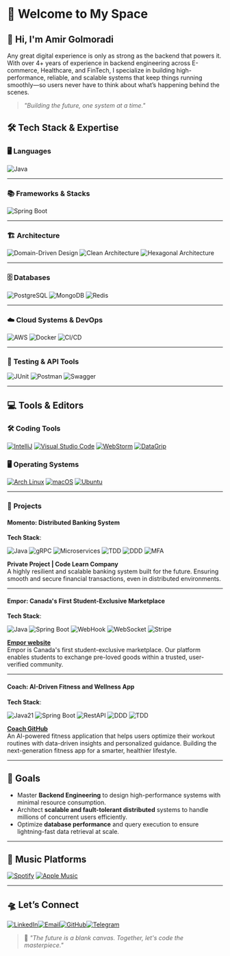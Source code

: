 # 🚀 **Welcome to My Space**  


## 👋 **Hi, I'm Amir Golmoradi**  
Any great digital experience is only as strong as the backend that powers it. With over 4+ years of experience in backend engineering across E-commerce, Healthcare, and FinTech, I specialize in building high-performance, reliable, and scalable systems that keep things running smoothly—so users never have to think about what’s happening behind the scenes.

> *"Building the future, one system at a time."*



## 🛠️ **Tech Stack & Expertise**

### 🖥️ **Languages**

![Java](https://img.shields.io/badge/Java-%23ED8B00.svg?logo=openjdk&logoColor=white) 

---
### 📚 **Frameworks & Stacks**

![Spring Boot](https://img.shields.io/badge/Spring%20Boot-6DB33F?logo=springboot&logoColor=fff) 

---

### 🏗️ **Architecture**

![Domain-Driven Design](https://img.shields.io/badge/Domain%20Driven%20Design-%233E7DAB.svg?&logoColor=white) ![Clean Architecture](https://img.shields.io/badge/Clean%20Architecture-%238B5B91.svg?logo=java&logoColor=white) ![Hexagonal Architecture](https://img.shields.io/badge/Hexagonal%20Architecture-%23716C91.svg?logo=java&logoColor=white)

---

### 🗄️ **Databases**

![PostgreSQL](https://img.shields.io/badge/PostgreSQL-%23316192.svg?logo=postgresql&logoColor=white) ![MongoDB](https://img.shields.io/badge/MongoDB-%234ea94b.svg?logo=mongodb&logoColor=white) ![Redis](https://img.shields.io/badge/Redis-%23DD0031.svg?logo=redis&logoColor=white)

---

### ☁️ **Cloud Systems & DevOps**

![AWS](https://img.shields.io/badge/AWS-%23FF9900.svg?logo=amazon-web-services&logoColor=white) ![Docker](https://img.shields.io/badge/Docker-%232496ED.svg?logo=docker&logoColor=white) ![CI/CD](https://img.shields.io/badge/CI%2FCD-%237ABF7E.svg?logo=circleci&logoColor=white)

---

### 🧪 **Testing & API Tools**

![JUnit](https://img.shields.io/badge/JUnit-%2325A162.svg?logo=junit5&logoColor=white) ![Postman](https://img.shields.io/badge/Postman-FF6C37?logo=postman&logoColor=fff) ![Swagger](https://img.shields.io/badge/Swagger-%237ABF7E?logo=swagger&logoColor=white) 

---

## 💻 **Tools & Editors**  

### 🛠️ **Coding Tools**  
[![IntelliJ](https://img.shields.io/badge/IntelliJ%20IDEA-%23FF315C.svg?logo=intellij-idea&logoColor=white)](#) [![Visual Studio Code](https://custom-icon-badges.demolab.com/badge/Visual%20Studio%20Code-0078d7.svg?logo=vsc&logoColor=white)](#) [![WebStorm](https://img.shields.io/badge/WebStorm-F0EB1E?logo=webstorm&logoColor=000)](#) [![DataGrip](https://img.shields.io/badge/DataGrip-B80FFA?logo=datagrip&logoColor=fff)](#)



### 🖥️ **Operating Systems**  
[![Arch Linux](https://img.shields.io/badge/Arch%20Linux-1793D1?logo=arch-linux&logoColor=fff)](#) [![macOS](https://img.shields.io/badge/macOS-000000?logo=apple&logoColor=F0F0F0)](#) [![Ubuntu](https://img.shields.io/badge/Ubuntu-E95420?logo=ubuntu&logoColor=white)](#)

---

### 🚀 **Projects**

#### **Momento: Distributed Banking System**

**Tech Stack**:

![Java](https://img.shields.io/badge/Java%2021-%23ED8B00.svg?logo=openjdk&logoColor=white)  ![gRPC](https://img.shields.io/badge/gRPC-%233e9bde?logo=grpc&logoColor=white) ![Microservices](https://img.shields.io/badge/Microservices-%23616f89?logo=docker&logoColor=white) ![TDD](https://img.shields.io/badge/TDD-%23e53935?logo=jest&logoColor=white) ![DDD](https://img.shields.io/badge/DDD-%233E7DAB?logo=github&logoColor=white) ![MFA](https://img.shields.io/badge/MFA-%2300A8FF?logo=auth0&logoColor=white)

**Private Project | Code Learn Company**  
A highly resilient and scalable banking system built for the future. Ensuring smooth and secure financial transactions, even in distributed environments.

---

#### **Empor: Canada's First Student-Exclusive Marketplace**

**Tech Stack**:

![Java](https://img.shields.io/badge/Java%2017-%23ED8B00.svg?logo=openjdk&logoColor=white) ![Spring Boot](https://img.shields.io/badge/Spring%20Boot-%236DB33F?logo=springboot&logoColor=white) ![WebHook](https://img.shields.io/badge/WebHook-%231E6C6E?logo=webhooks&logoColor=white) ![WebSocket](https://img.shields.io/badge/WebSocket-%234C9CFF?logo=socket.io&logoColor=white) ![Stripe](https://img.shields.io/badge/Stripe-%23635bff?logo=stripe&logoColor=white)

**[Empor website](https://www.empor.ca/)**  
Empor is Canada's first student-exclusive marketplace. 
Our platform enables students to exchange pre-loved goods within a trusted, user-verified community.

---

#### **Coach: AI-Driven Fitness and Wellness App**

**Tech Stack**:

![Java21](https://img.shields.io/badge/Java%2021-%23ED8B00.svg?logo=openjdk&logoColor=white) ![Spring Boot](https://img.shields.io/badge/Spring%20Boot-%236DB33F?logo=springboot&logoColor=white) ![RestAPI](https://img.shields.io/badge/RestAPI-%23005EA2?logo=swagger&logoColor=white) ![DDD](https://img.shields.io/badge/DDD-%233E7DAB?logo=github&logoColor=white) ![TDD](https://img.shields.io/badge/TDD-%23e53935?logo=jest&logoColor=white)

**[Coach GitHub](https://github.com/Amir-Golmoradi/Coach)**  
An AI-powered fitness application that helps users optimize their workout routines with data-driven insights and personalized guidance. Building the next-generation fitness app for a smarter, healthier lifestyle.

---

## 🎯 **Goals**  
- Master **Backend Engineering** to design high-performance systems with minimal resource consumption.
- Architect **scalable and fault-tolerant distributed** systems to handle millions of concurrent users efficiently.
- Optimize **database performance** and query execution to ensure lightning-fast data retrieval at scale.

---

## 🎵 **Music Platforms**  
[![Spotify](https://img.shields.io/badge/Spotify-1ED760.svg?logo=spotify&logoColor=white)](#) [![Apple Music](https://img.shields.io/badge/Apple%20Music-FA243C?logo=apple%20music&logoColor=white)](#)  

---

## 🛸 **Let’s Connect**  
[![LinkedIn](https://img.shields.io/badge/LinkedIn-%230077B5.svg?logo=linkedin&logoColor=white)](https://linkedin.com/amirgol)[![Email](https://img.shields.io/badge/Email-%23D14836.svg?logo=gmail&logoColor=white)](mailto:ahgolmoradi12@gmail.com)[![GitHub](https://img.shields.io/badge/GitHub-%23121011.svg?logo=github&logoColor=white)](https://github.com/Amir-Golmoradi)[![Telegram](https://img.shields.io/badge/Telegram-%2300A7E1.svg?logo=telegram&logoColor=white)](https://t.me/TheWisepup)


> 🚀 *"The future is a blank canvas. Together, let's code the masterpiece."*  
